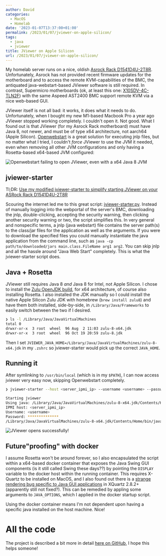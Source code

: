 ```yaml
---
author: David
categories:
  - MacOS
  - Homelab
date: '2023-01-07T13:37:00+01:00'
permalink: /2023/01/07/jviewer-on-apple-silicon/
tags:
  - java
  - jviewer
title: JViewer on Apple Silicon
url: /2023/01/07/jviewer-on-apple-silicon/
---
```


My homelab server runs on a nice, oldish [Asrock Rack D1541D4U-2T8R](https://www.asrockrack.com/general/productdetail.asp?Model=D1541D4U-2T8R). Unfortunately, Asrock has not provided recent firmware updates for the motherboard and to access the remote KVM-capabilities of the BMC, the antiquated java-webstart-based JViewer software is still required. In contrast, Supermicro motherboards (ok, at least this one: [X10SDV-4C-TLN2F](https://www.supermicro.com/en/products/motherboard/x10sdv-4c-tln2f)) with the same Aspeed AST2400 BMC support remote KVM via a nice web-based GUI.

<!--more-->

JViewer itself is not all bad: it works, it does what it needs to do. Unfortunately, when I bought my new M1-based Macbook Pro a year ago JViewer stopped working completely. I couldn't open it. Not good. What I found out is that JViewer (for my Asrock Rack motherboard) must have Java 8, not newer, and must be of type x64 architecture, not aarch64 (Apple Silicon). [Openwebstart](https://openwebstart.com/) is a great solution for executing jnlp files, but no matter what I tried, I couldn't _force_ JViewer to use the JVM it needed, even when removing all other JVM configurations and only having a Rosetta-based x64-based JVM configured:

![Openwebstart failing to open JViewer, even with a x64 Java 8 JVM](/images/2023/01/jviewer-fail.png)


## jviewer-starter

Tl;DR: [Use my modified jviewer-starter to simplify starting JViewer on your ASRock Rack D1541D4U-2T8R](https://github.com/dfuchslin/jviewer-starter)

Scouring the internet led me to this great script: [jviewer-starter.py](https://github.com/arbu/jviewer-starter/blob/master/jviewer-starter.py). Instead of manually logging into the webportal of the server's BMC, downloading the jnlp, double-clicking, accepting the security warning, then clicking another security warning or two, the script simplifies this. In very general and nonspecific terms, a jnlp (java webstart) file contains the server path(s) to the class/jar files for the application as well as the arguments. If you were to download the specified files you could manually instantiate the java application from the command line, such as `java -cp path/to/downloaded/jars main.class.FileName arg1 arg2`. You can skip jnlp and all the hassle around "Java Web Start" completely. This is what the jviewer-starter script does.

## Java + Rosetta

JViewer still requires Java 8 _and_ Java 8 for Intel, not Apple Silicon. I chose to install the [Zulu OpenJDK build](https://www.azul.com/downloads/?version=java-8-lts&os=macos&package=jdk), for x64 architecture, of course also installing Rosetta. I also installed the JDK manually so I could install the native Apple Silicon Zulu JDK with homebrew (`brew install zulu8`) and have them both installed, side-by-side, in `/Library/Java/Frameworks` to easily switch between the two if I desired.
```bash
❯ ls -l /Library/Java/JavaVirtualMachines
total 0
drwxr-xr-x  3 root  wheel  96 Aug  2 11:03 zulu-8-x64.jdk
drwxr-xr-x  3 root  wheel  96 Oct 19 20:59 zulu-8.jdk
```

Then I set `JVIEWER_JAVA_HOME=/Library/Java/JavaVirtualMachines/zulu-8-x64.jdk` in my `.zshrc` so jviewer-starter would pick up the correct `JAVA_HOME`.

## Running it

After symlinking to `/usr/bin/local` (which is in my `$PATH`), I can now access jviewer very easy now, skipping Openwebstart completely.
```bash
❯ jviewer-starter --host <server_ipmi_ip> --username <username> --password <password>

Starting jviewer
Using java: /Library/Java/JavaVirtualMachines/zulu-8-x64.jdk/Contents/Home/bin/java
IPMI host: <server_ipmi_ip>
Username: <username>
Password: **************
/Library/Java/JavaVirtualMachines/zulu-8-x64.jdk/Contents/Home/bin/java -Djava.library.path=/Users/david/Library/Application Support/jviewer-starter -cp /Users/david/Library/Application Support/jviewer-starter/* com.ami.kvm.jviewer.JViewer -apptype JViewer -hostname ******* -kvmtoken ******** -kvmsecure 0 -kvmport 7578 -vmsecure 0 -cdstate 1 -fdstate 1 -hdstate 1 -cdport 5120 -fdport 5122 -hdport 5123 -cdnum 0 -fdnum 0 -hdnum 0 -extendedpriv 259 -localization EN -keyboardlayout AD -singleportenabled 0 -webcookie ********** -oemfeatures 11
```

![JViewer opens successfully!](/images/2023/01/jviewer-success.png)

## Future"proofing" with docker

I assume Rosetta won't be around forever, so I also encapsulated the script within a x64-based docker container that exposes the Java Swing GUI components (is it still called Swing these days??) by pointing the `DISPLAY` variable to the docker host within the running container. This requires X-Quartz to be installed on MacOS, and I also found out there is a [strange rendering bug specific to Java GUI applications](https://github.com/XQuartz/XQuartz/issues/31) in XQuartz 2.8.2+ (apparently still not fixed?). This can be remedied by appling some arguments to `JAVA_OPTIONS`, which I applied in the docker startup script.

Using the docker container means I'm not dependent upon having a specific java installed on the host machine. Nice!

# All the code

The project is described a bit more in detail [here on GitHub](https://github.com/dfuchslin/jviewer-starter), I hope this helps someone!

